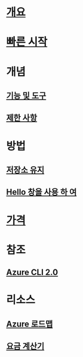 # [개요](overview.md)

# [빠른 시작](quickstart.md)

# 개념
## [기능 및 도구](features.md)
## [제한 사항](limitations.md)

# 방법
## [저장소 유지](persisting-shell-storage.md)
## [Hello 창을 사용 하 여](using-the-shell-window.md)

# [가격](pricing.md)

# 참조
## [Azure CLI 2.0](/cli/azure) 

# 리소스
## [Azure 로드맵](https://azure.microsoft.com/roadmap/?category=monitoring-management)
## [요금 계산기](https://azure.microsoft.com/pricing/calculator/)
